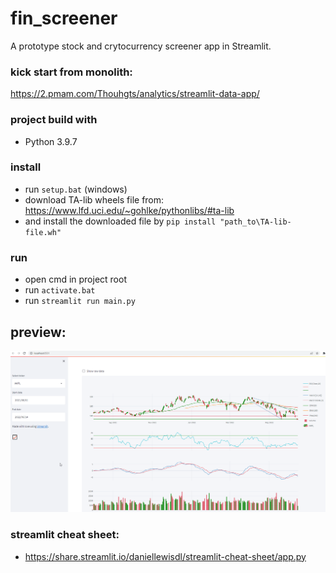# fin_screener
A prototype stock and crytocurrency screener app in Streamlit.

### kick start from monolith:
https://2.pmam.com/Thouhgts/analytics/streamlit-data-app/

### project build with
 * Python 3.9.7

### install
 * run `setup.bat` (windows)
 * download TA-lib wheels file from: https://www.lfd.uci.edu/~gohlke/pythonlibs/#ta-lib
 * and install the downloaded file by ```pip install "path_to\TA-lib-file.wh"```

### run
 * open cmd in project root
 * run `activate.bat`
 * run `streamlit run main.py`

## preview:
![img_2.png](img_2.png)

### streamlit  cheat sheet:
* https://share.streamlit.io/daniellewisdl/streamlit-cheat-sheet/app.py

